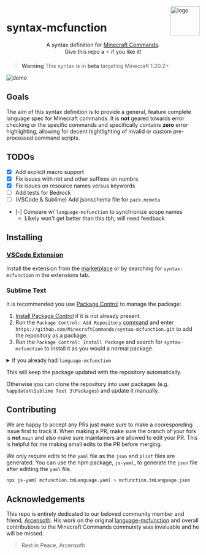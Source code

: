 <img align="right" src="https://raw.githubusercontent.com/MinecraftCommands/syntax-mcfunction/main/icon.png?sanitize=true" alt="logo" width="76">

# syntax-mcfunction

<p align="center">
A syntax definition for <a href="https://minecraft.wiki/w/Commands">Minecraft Commands</a>.
<br>
Give this repo a ⭐ if you like it!
</p>


> **Warning**
> This syntax is in **beta** targeting Minecraft 1.20.2+

![demo](https://raw.githubusercontent.com/MinecraftCommands/syntax-mcfunction/main/imgs/preview.png)

## Goals

The aim of this syntax definition is to provide a general, feature complete language spec for Minecraft commands. It is **not** geared towards error checking or the specific commands and specifically contains **zero** error highlighting, allowing for decent hightlighting of invalid or custom pre-processed command scripts.

## TODOs

- [x] Add explicit macro support
- [x] Fix issues with nbt and other suffixes on numbrs
- [x] Fix issues on resource names versus keywords
- [ ] Add tests for Bedrock
- [ ] (VSCode & Sublime) Add jsonschema file for `pack.mcmeta`
- [-] Compare w/ `language-mcfunction` to synchronize scope names
  - Likely won't get better than this tbh, will need feedback

## Installing

### [VSCode Extension](https://marketplace.visualstudio.com/items?itemName=MinecraftCommands.syntax-mcfunction)

Install the extension from the [marketplace](https://marketplace.visualstudio.com/items?itemName=MinecraftCommands.syntax-mcfunction) or by searching for `syntax-mcfunction` in the extensions tab.

### Sublime Text

It is recommended you use [Package Control](https://packagecontrol.io/) to manage the package:

1. [Install Package Control](https://packagecontrol.io/installation) if it is not already present.
2. Run the `Package Control: Add Repository` [command](https://packagecontrol.io/docs/usage) and enter `https://github.com/MinecraftCommands/syntax-mcfunction.git` to add the repository as a package.
3. Run the `Package Control: Install Package` and search for `syntax-mcfunction` to install it as you would a normal package.

<details><summary> If you already had <code>language-mcfunction</code> </summary>

> **Note**
> You might want to remove Arc's language-mcfunction if you have it installed. You can do that via `Package Control: Remove Repository` and selecting https://github.com/Arcensoth/language-mcfunction then `Package Control: Remove Package` and selecting `language-mcfunction` from 2021.

</details>

This will keep the package updated with the repository automatically.

Otherwise you can clone the repository into user packages (e.g. `%appdata%\Sublime Text 3\Packages`) and update it manually.

## Contributing

We are happy to accept any PRs just make sure to make a cooresponding issue first to track it. When making a PR, make sure the branch of your fork is **not** `main` and also make sure maintainers are allowed to edit your PR. This is helpful for me making small edits to the PR before merging.

We only require edits to the `yaml` file as the `json` and `plist` files are generated. You can use the npm package, `js-yaml`, to generate the `json` file after editting the `yaml` file.

```bash
npx js-yaml mcfunction.tmLanguage.yaml > mcfunction.tmLanguage.json
```

## Acknowledgements

This repo is entirely dedicated to our beloved community member and friend, [Arcensoth](https://github.com/Arcensoth). His work on the original [language-mcfunction](https://github.com/Arcensoth/language-mcfunction) and overall contributions to the Minecraft Commands community was invaluable and he will be missed.

> Rest in Peace, Arcensoth
